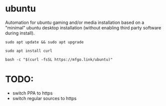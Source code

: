 # ubuntu

Automation for ubuntu gaming and/or media installation based on a "minimal"
ubuntu desktop installation (without enabling third party software during
install).

```shell
sudo apt update && sudo apt upgrade
```

```shell
sudo apt install curl
```

```shell
bash -c "$(curl -fsSL https://mfgo.link/ubuntu)"
```

# TODO:

- switch PPA to https
- switch regular sources to https
